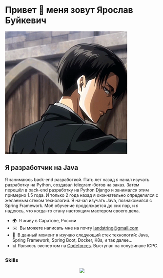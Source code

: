 Привет 👋 меня зовут Ярослав Буйкевич
======================================================================================================================================

<img src="img/db1fc4510b8a22cb470a3fc6a3f69376.gif" />

Я разработчик на Java
------------------

Я занимаюсь back-end разработкой. Пять лет назад я начал изучать разработку на Python, создавал telegram-ботов на заказ. Затем перешёл в back-end разработку на Python Django и занимался этим примерно 1.5 года. И только 2 года назад я окончательно определился с желаемым стеком технологий. Я начал изучать Java, познакомился с Spring Framework. Моё обучение продолжается до сих пор, и я надеюсь, что когда-то стану настоящим мастером своего дела. 


* 🌍  Я живу в Саратове, России.
* ✉️  Вы можете написать мне на почту [landstring@gmail.com](mailto:landstring@gmail.com)
* 🧠  В данный момент я изучаю следующий стек технологий: Java, Spring Framework, Spring Boot, Docker, K8s, и так далее...
* 📊 Являюсь экспертом на [Codeforces]( https://codeforces.com/profile/Modern). Выступал на полуфинале ICPC.

### Skills

<p align="center">
  <a href="https://skillicons.dev">
    <img src="https://skillicons.dev/icons?i=java,py,spring,postgres,mysql,hibernate,kafka,rabbitmq,docker,kubernetes,bash,git,postman" />
  </a>
</p>

